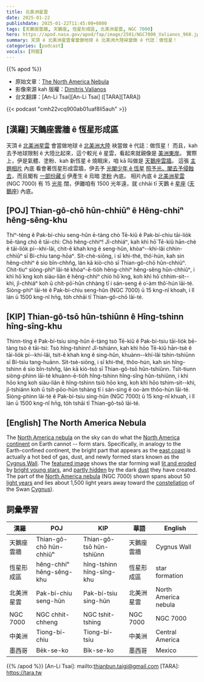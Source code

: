 ```yaml
---
title: 北美洲星雲
date: 2025-01-22
publishdate: 2025-01-22T11:45:00+0800
tags: [天鵝座雲牆, 天鵝座, 恆星形成區, 北美洲星雲, NGC 7000]
hero: https://apod.nasa.gov/apod/fap/image/2501/NGC7000_Valianos_960.jpg
summary: 天頂 ê 北美洲星雲會當做地球 ê 北美洲大陸袂當做 ê 代誌：做恆星！
categories: [podcast]
vocals: [阿錕]
---
```


{{% apod %}}

- 原始文章：[The North America Nebula](https://apod.nasa.gov/apod/ap250122.html)
- 影像來源 kah 版權：[Dimitris Valianos](https://www.facebook.com/dimitris.valianos.33/)
- 台文翻譯：[An-Li Tsai][An-Li Tsai] ([TARA][TARA])

{{< podcast "cmh22vcq900ab01uaf8li5auh" >}}

## [漢羅] 天鵝座雲牆 ê 恆星形成區
天頂 ê [北美洲星雲][North America nebula] 會當做地球 ê [北美洲大陸][North America continent] 袂當做 ê 代誌：做恆星！
而且，kah 去予地球限制 ê 大陸比起來，這个較光 ê 星雲，看起來就親像是 [美洲東岸][east coast]。
實際上，伊是氣體、塗粉、kah 新恆星 ê 燒眠床，咱 kā 叫做是 [天鵝座雲牆][Cygnus Wall]。
這張 [主題相片][featured image] 內底 看會著恆星形成雲牆，伊去予 [光閣少年 ê 恆星][bright young stars] [照予光、閣去予侵蝕去][lit and eroded]，而且閣有 [一部份藏 tī][partly hidden] 伊產生 ê 烏暗 [塗粉][dust] 內底。
相片內底 ê [北美洲星雲][North America nebula] (NGC 7000) 有 15 [光年][light years] 闊，伊離咱有 1500 光年遠，就 chhāi tī 天鵝 ê [星座][constellation] ([天鵝座][Cygnus]) 內底。

## [POJ] Thian-gô-chō hûn-chhiûⁿ ê Hêng-chhiⁿ hêng-sêng-khu
Thiⁿ-téng ê Pak-bí-chiu seng-hûn ē-tàng chò Tē-kiû ê Pak-bí-chiu tāi-lio̍k bē-tàng chò ê tāi-chì: Chò hêng-chhiⁿ!
Jî-chhiáⁿ, kah khì hō͘ Tē-kiû hān-chè ê tāi-lio̍k pí--khí-lâi, chit-ê khah kng ê seng-hûn, khòaⁿ--khí-lâi chhin-chhiūⁿ sī Bí-chiu tang-hōaⁿ.
Si̍t-chè-siōng, i sī khì-thé, thô͘-hún, kah sin hêng-chhiⁿ ê sio bîn-chhn̂g, lán kā kiò-chò sī Thian-gô-chō hûn-chhiûⁿ.
Chit-tiuⁿ siòng-phìⁿ lāi-té khòaⁿ-ē-tio̍h hêng-chhiⁿ hêng-sêng hûn-chhiûⁿ, i khì hō͘ kng koh siàu-liân ê hêng-chhiⁿ chiò hō͘ kng, koh khì hō͘ chhim-sit--khì, jî-chhiáⁿ koh ū chi̍t-pō͘-hūn chhàng tī i sán-seng ê o͘-àm thô͘-hún lāi-té.
Siòng-phìⁿ lāi-té ê Pak-bí-chiu seng-hûn (NGC 7000) ū 15 kng-nî khoah, i lî lán ū 1500 kng-nî hn̄g, to̍h chhāi tī Thian-gô-chō lāi-té.

## [KIP] Thian-gô-tsō hûn-tshiûnn ê Hîng-tshinn hîng-sîng-khu
Thinn-tíng ê Pak-bí-tsiu sing-hûn ē-tàng tsò Tē-kiû ê Pak-bí-tsiu tāi-lio̍k bē-tàng tsò ê tāi-tsì: Tsò hîng-tshinn!
Jî-tshiánn, kah khì hōo Tē-kiû hān-tsè ê tāi-lio̍k pí--khí-lâi, tsit-ê khah kng ê sing-hûn, khuànn--khí-lâi tshin-tshiūnn sī Bí-tsiu tang-huānn.
Si̍t-tsè-siōng, i sī khì-thé, thôo-hún, kah sin hîng-tshinn ê sio bîn-tshn̂g, lán kā kiò-tsò sī Thian-gô-tsō hûn-tshiûnn.
Tsit-tiunn siòng-phìnn lāi-té khuànn-ē-tio̍h hîng-tshinn hîng-sîng hûn-tshiûnn, i khì hōo kng koh siàu-liân ê hîng-tshinn tsiò hōo kng, koh khì hōo tshim-sit--khì, jî-tshiánn koh ū tsi̍t-pōo-hūn tshàng tī i sán-sing ê oo-àm thôo-hún lāi-té.
Siòng-phìnn lāi-té ê Pak-bí-tsiu sing-hûn (NGC 7000) ū 15 kng-nî khuah, i lî lán ū 1500 kng-nî hn̄g, to̍h tshāi tī Thian-gô-tsō lāi-té.

## [English] The North America Nebula
The [North America nebula][North America nebula] on the sky can do what the [North America continent][North America continent] on Earth cannot -- form stars.
Specifically, in analogy to the Earth-confined continent, the bright part that appears as the [east coast][east coast] is actually a hot bed of gas, dust, and newly formed stars known as the [Cygnus Wall][Cygnus Wall].
The [featured image][featured image] shows the star forming wall [lit and eroded][lit and eroded] by [bright young stars][bright young stars], and [partly hidden][partly hidden] by the dark [dust][dust] they have created.
The part of the [North America nebula][North America nebula] (NGC 7000) shown spans about 50 [light years][light years] and lies about 1,500 light years away toward the [constellation][constellation] of the Swan [Cygnus][Cygnus]).


## 詞彙學習

|漢羅|POJ|KIP|華語|English|
|-|-|-|-|-|
|天鵝座雲牆|Thian-gô-chō hûn-chhiûⁿ|Thian-gô-tsō hûn-tshiûnn|天鵝座雲牆|Cygnus Wall|
|恆星形成區|hêng-chhiⁿ hêng-sêng-khu|hîng-tshinn hîng-sîng-khu|恆星形成區|star formation|
|北美洲星雲|Pak-bí-chiu seng-hûn|Pak-bí-tsiu sing-hûn|北美洲星雲|North America nebula|
|NGC 7000|NGC chhit-chheng|NGC tshit-tshing|NGC 7000|NGC 7000|
|中美洲|Tiong-bí-chiu|Tiong-bí-tsiu|中美洲|Central America|
|墨西哥|Be̍k-se-ko|Bi̍k-se-ko|墨西哥|Mexico|


{{% /apod %}}
[An-Li Tsai]: mailto:thianbun.taigi@gmail.com
[TARA]: https://tara.tw

[copyright]: https://apod.nasa.gov/apod/fap/lib/about_apod.html#srapply
[License3]: https://creativecommons.org/licenses/by-nc-nd/3.0/
[License2]:https://creativecommons.org/licenses/by-nc-nd/2.0/

[North America nebula]:https://en.wikipedia.org/wiki/North_America_Nebula
[North America continent]:https://en.wikipedia.org/wiki/North_America
[east coast]:https://apod.nasa.gov/apod/ap160224.html
[Cygnus Wall]:https://apod.nasa.gov/apod/ap161011.html
[featured image]:https://www.facebook.com/photo/?fbid=8815926978442390&set=a.152943591407482
[lit and eroded]:https://apod.nasa.gov/apod/ap241022.html
[bright young stars]:https://apod.nasa.gov/apod/ap211124.html
[partly hidden]:http://blogs.nvidia.co.kr/wp-content/uploads/sites/16/2017/12/%EB%8B%99%EC%8A%A44.jpg
[dust]:https://astronomy.swin.edu.au/cosmos/d/Dust+Grain
[North America nebula]:https://apod.nasa.gov/apod/ap090630.html
[light years]:https://spaceplace.nasa.gov/light-year/
[constellation]:https://en.wikipedia.org/wiki/Constellation
[Cygnus]:http://www.hawastsoc.org/deepsky/cyg/index.html

